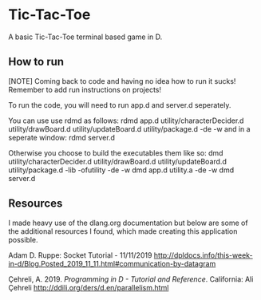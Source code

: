 # Tic-Tac-Toe
A basic Tic-Tac-Toe terminal based game in D.

## How to run
[NOTE] 
Coming back to code and having no idea how to run it sucks! Remember to add run instructions
on projects!

To run the code, you will need to run app.d and server.d seperately.

You can use use rdmd as follows:
rdmd app.d utility/characterDecider.d utility/drawBoard.d utility/updateBoard.d utility/package.d -de -w
and in a seperate window:
rdmd server.d

Otherwise you choose to build the executables them like so:
dmd utility/characterDecider.d utility/drawBoard.d utility/updateBoard.d utility/package.d -lib -ofutility -de -w
dmd app.d utility.a -de -w
dmd server.d

## Resources

I made heavy use of the dlang.org documentation but below are some of the additional resources
I found, which made creating this application possible.

Adam D. Ruppe: Socket Tutorial - 11/11/2019
	http://dpldocs.info/this-week-in-d/Blog.Posted_2019_11_11.html#communication-by-datagram

Çehreli, A. 2019. _Programming in D - Tutorial and Reference_. California: Ali Çehreli
	http://ddili.org/ders/d.en/parallelism.html
